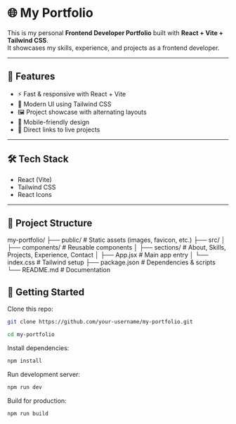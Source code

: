 # 🌐 My Portfolio

This is my personal **Frontend Developer Portfolio** built with **React + Vite + Tailwind CSS**.  
It showcases my skills, experience, and projects as a frontend developer.

---

## 🚀 Features
- ⚡ Fast & responsive with React + Vite
- 🎨 Modern UI using Tailwind CSS
- 🖼️ Project showcase with alternating layouts
- 📱 Mobile-friendly design
- 🔗 Direct links to live projects

---

## 🛠️ Tech Stack
- React (Vite)
- Tailwind CSS
- React Icons

---

## 📂 Project Structure
my-portfolio/
├── public/ # Static assets (images, favicon, etc.)
├── src/
│ ├── components/ # Reusable components
│ ├── sections/ # About, Skills, Projects, Experience, Contact
│ ├── App.jsx # Main app entry
│ └── index.css # Tailwind setup
├── package.json # Dependencies & scripts
└── README.md # Documentation



## 🚦 Getting Started

Clone this repo:
```bash
git clone https://github.com/your-username/my-portfolio.git
```
```bash
cd my-portfolio
```

Install dependencies:
```bash
npm install
```

Run development server:
```bash
npm run dev
```
Build for production:
```bash
npm run build
```